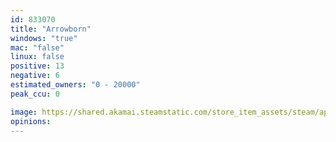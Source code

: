 ```yaml
---
id: 833070
title: "Arrowborn"
windows: "true"
mac: "false"
linux: false
positive: 13
negative: 6
estimated_owners: "0 - 20000"
peak_ccu: 0

image: https://shared.akamai.steamstatic.com/store_item_assets/steam/apps/833070/header.jpg?t=1595514670
opinions:
---
```

